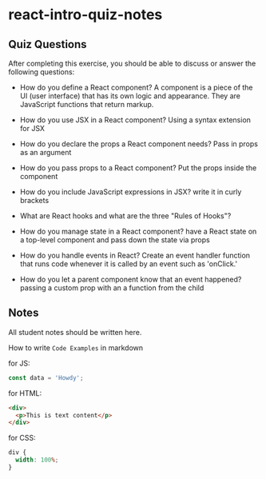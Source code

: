 # react-intro-quiz-notes

## Quiz Questions

After completing this exercise, you should be able to discuss or answer the following questions:

- How do you define a React component?
  A component is a piece of the UI (user interface) that has its own logic and appearance. They are JavaScript functions that return markup.
- How do you use JSX in a React component?
  Using a syntax extension for JSX
- How do you declare the props a React component needs?
  Pass in props as an argument
- How do you pass props to a React component?
  Put the props inside the component
- How do you include JavaScript expressions in JSX?
  write it in curly brackets
- What are React hooks and what are the three "Rules of Hooks"?

- How do you manage state in a React component?
  have a React state on a top-level component and pass down the state via props
- How do you handle events in React?
  Create an event handler function that runs code whenever it is called by an event such as 'onClick.'
- How do you let a parent component know that an event happened?
  passing a custom prop with an a function from the child

## Notes

All student notes should be written here.

How to write `Code Examples` in markdown

for JS:

```javascript
const data = 'Howdy';
```

for HTML:

```html
<div>
  <p>This is text content</p>
</div>
```

for CSS:

```css
div {
  width: 100%;
}
```
